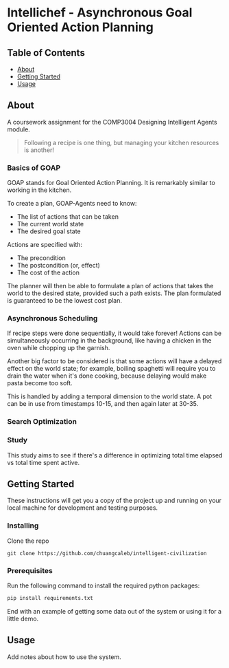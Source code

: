 # Intellichef - Asynchronous Goal Oriented Action Planning

## Table of Contents

- [About](#about)
- [Getting Started](#getting_started)
- [Usage](#usage)
<!-- - [Contributing](../CONTRIBUTING.md) -->

## About <a name = "about"></a>

A coursework assignment for the COMP3004 Designing Intelligent Agents module.

> Following a recipe is one thing, but managing your kitchen resources is another!

### Basics of GOAP

GOAP stands for Goal Oriented Action Planning. It is remarkably similar to working in the kitchen.

To create a plan, GOAP-Agents need to know:

- The list of actions that can be taken
- The current world state
- The desired goal state

Actions are specified with:

- The precondition
- The postcondition (or, effect)
- The cost of the action

<!-- To describe world state, we define a set of world state atoms. Each atom has a tag, and a boolean value. -->

The planner will then be able to formulate a plan of actions that takes the world to the desired state, provided such a path exists. The plan formulated is guaranteed to be the lowest cost plan.

<!-- This is appropriate for the kitchen because there are so many different  -->

### Asynchronous Scheduling

If recipe steps were done sequentially, it would take forever! Actions can be simultaneously occurring in the background, like having a chicken in the oven while chopping up the garnish.

Another big factor to be considered is that some actions will have a delayed effect on the world state; for example, boiling spaghetti will require you to drain the water when it's done cooking, because delaying would make pasta become too soft.

This is handled by adding a temporal dimension to the world state. A pot can be in use from timestamps 10-15, and then again later at 30-35.

### Search Optimization

<!-- The A* algorithm can be used to search for the optimal sequence of recipe steps.

(and later on, optimal ingredients)

The forward cost to minimize would simply be the time elapsed. This may or may not count the time in between recipe steps.

A reasonable backwards heuristic function could be the amount of time  -->

<!-- Since the search space is not very big, it is not necessary to run an informed search. -->

### Study

This study aims to see if there's a difference in optimizing total time elapsed vs total time spent active.

<!-- After working, some agents will also need to rest. -->
## Getting Started <a name = "getting_started"></a>

These instructions will get you a copy of the project up and running on your local machine for development and testing purposes.

### Installing

Clone the repo

```shell
git clone https://github.com/chuangcaleb/intelligent-civilization
```

### Prerequisites

Run the following command to install the required python packages:

```python
pip install requirements.txt
```

End with an example of getting some data out of the system or using it for a little demo.

## Usage <a name = "usage"></a>

Add notes about how to use the system.
